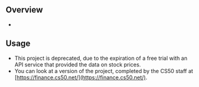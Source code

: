 ## Overview
  - 


## Usage
  - This project is deprecated, due to the expiration of a free trial with an API service that provided the data on stock prices.
  - You can look at a version of the project, completed by the CS50 staff at [https://finance.cs50.net/](https://finance.cs50.net/).
